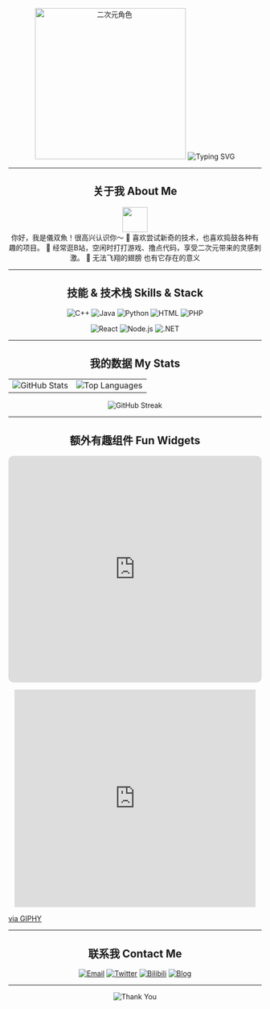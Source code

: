 <!-- 
    欢迎使用这份 README 模板！
    你可以根据自己的喜好修改文字、图片、徽章与数据。
    二次元风格的插画请自备，下面只是示意占位。
    在你自己的 GitHub Profile 仓库中使用时，需要将 `username` 替换成你的 GitHub 用户名。
-->

<!-- 顶部看板娘与欢迎Banner -->
<p align="center">
  <!-- 使用自己喜欢的二次元角色插图 -->
  <img src="https://www.iryougi.com/wp-content/uploads/2024/06/cropped-1718875770-处理完成图片20240620172915.png" alt="二次元角色" width="300" />

  <!-- 欢迎Banner（可使用ASCII ART或工具生成） -->
  <!-- 欢迎Banner：使用readme-typing-svg定制文字 -->
  <img src="https://readme-typing-svg.herokuapp.com?font=%E8%8B%B1%E9%BA%BB%E4%BB%96&size=30&color=bc719a&center=true&vCenter=true&multiline=true&width=500&height=80&lines=KAMITSUBAKI+STUDIO;Here+We+Go～" alt="Typing SVG" />
</p>

---

<!-- 自我介绍区 -->
<h2 align="center">关于我 About Me</h2>

<p align="center">
  <img src="https://media.giphy.com/media/QyJ0We4GHpjBa/giphy.gif" width="50" /> <br>
  你好，我是儀双魚！很高兴认识你～  
  🌸 喜欢尝试新奇的技术，也喜欢捣鼓各种有趣的项目。  
  🎀 经常逛B站，空闲时打打游戏、撸点代码，享受二次元带来的灵感刺激。  
  💖 无法飞翔的翅膀 也有它存在的意义
</p>

---

<!-- Skill 栏与徽章 -->
<h2 align="center">技能 & 技术栈 Skills & Stack</h2>
<p align="center">
  <!-- 编程语言徽章 -->
  <img src="https://img.shields.io/badge/C++-00599C?style=flat-square&logo=c%2B%2B&logoColor=white" alt="C++" />
  <img src="https://img.shields.io/badge/Java-007396?style=flat-square&logo=java&logoColor=white" alt="Java" />
  <img src="https://img.shields.io/badge/Python-3776AB?style=flat-square&logo=python&logoColor=ffffff" alt="Python" />
  <img src="https://img.shields.io/badge/HTML-E34F26?style=flat-square&logo=html5&logoColor=ffffff" alt="HTML" />
  <img src="https://img.shields.io/badge/PHP-777BB4?style=flat-square&logo=php&logoColor=ffffff" alt="PHP" />
</p>

<p align="center">
  <!-- 框架与工具徽章 -->
  <img src="https://img.shields.io/badge/React-61DAFB?style=flat-square&logo=react&logoColor=000000" alt="React" />
  <img src="https://img.shields.io/badge/Node.js-339933?style=flat-square&logo=node.js&logoColor=ffffff" alt="Node.js" />
  <img src="https://img.shields.io/badge/.NET-512BD4?style=flat-square&logo=.net&logoColor=ffffff" alt=".NET" />
</p>

---

<!-- 动态数据展示 -->
<h2 align="center">我的数据 My Stats</h2>
<p align="center">
  <table>
    <tr>
      <td>
        <img src="https://github-readme-stats.vercel.app/api?username=iRyougi&show_icons=true&title_color=bc719a&text_color=35307a&icon_color=bc719a&bg_color=00000000&border_color=35307a&border_radius=8&include_all_commits=true&hide_border=false&custom_title=iRyougi's%20GitHub%20Stats" alt="GitHub Stats" />
      </td>
      <td>
        <!-- 通过card_width统一宽度 -->
        <img src="https://github-readme-stats.vercel.app/api/top-langs/?username=iRyougi&layout=compact&title_color=bc719a&text_color=35307a&icon_color=bc719a&bg_color=00000000&border_color=35307a&border_radius=8&hide_border=false&card_width=300" alt="Top Languages" />
      </td>
    </tr>
  </table>
</p>

<p align="center">
  <!-- GitHub Streak -->
  <img src="https://streak-stats.demolab.com/?user=iRyougi&theme=radical" alt="GitHub Streak" />
</p>

---

<!-- 动态小组件 (动漫追番进度/音乐播放等 - 这些需要额外服务支持，这里仅示例) -->
<h2 align="center">额外有趣组件 Fun Widgets</h2>
<p align="center">
  <!-- 嵌入Apple Music播放器 -->
  <!-- 替换iframe src为你生成的Apple Music嵌入链接 -->
  <iframe allow="autoplay *; encrypted-media *; fullscreen *; clipboard-write" frameborder="0" height="450" style="width:100%;max-width:660px;overflow:hidden;border-radius:10px;" sandbox="allow-forms allow-popups allow-same-origin allow-scripts allow-storage-access-by-user-activation allow-top-navigation-by-user-activation" src="https://embed.music.apple.com/cn/album/kioku-ep/1618713323"></iframe>
</p>

<p align="center">
  <!-- 可选：音乐相关的GIF或动画 -->
  <iframe src="https://giphy.com/embed/6FjaNxfq8vHSQI0aVm" width="480" height="432" style="" frameBorder="0" class="giphy-embed" allowFullScreen></iframe><p><a href="https://giphy.com/gifs/music-cat-dancing-6FjaNxfq8vHSQI0aVm">via GIPHY</a></p>
</p>

---

<!-- 联系方式与社交连接 -->
<h2 align="center">联系我 Contact Me</h2>
<p align="center">
  <!-- 替换成你自己的链接 -->
  <a href="mailto:iryougi@iryougi.com"><img src="https://img.shields.io/badge/Email-D14836?style=flat-square&logo=gmail&logoColor=white" alt="Email"></a>
  <a href="https://twitter.com/your_twitter" target="_blank"><img src="https://img.shields.io/badge/Twitter-1DA1F2?style=flat-square&logo=twitter&logoColor=white" alt="Twitter"></a>
  <a href="https://space.bilibili.com/106724280" target="_blank"><img src="https://img.shields.io/badge/Bilibili-00A1D6?style=flat-square&logo=bilibili&logoColor=white" alt="Bilibili"></a>
  <a href="https://www.iryougi.com" target="_blank"><img src="https://img.shields.io/badge/Blog-FFA500?style=flat-square&logo=rss&logoColor=white" alt="Blog"></a>
</p>

---

<p align="center">
  <!-- 更改为与你的主色调一致的颜色 -->
  <img src="https://readme-typing-svg.herokuapp.com?color=bc719a&size=18&center=true&vCenter=true&lines=感谢看到这里！;希望能在这里找到灵感！" alt="Thank You" />
</p>

